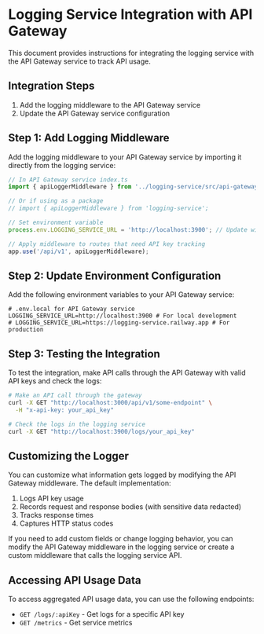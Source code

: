 # Logging Service Integration with API Gateway

This document provides instructions for integrating the logging service with the API Gateway service to track API usage.

## Integration Steps

1. Add the logging middleware to the API Gateway service
2. Update the API Gateway service configuration

## Step 1: Add Logging Middleware

Add the logging middleware to your API Gateway service by importing it directly from the logging service:

```typescript
// In API Gateway service index.ts
import { apiLoggerMiddleware } from '../logging-service/src/api-gateway-middleware.js';

// Or if using as a package
// import { apiLoggerMiddleware } from 'logging-service';

// Set environment variable
process.env.LOGGING_SERVICE_URL = 'http://localhost:3900'; // Update with actual URL

// Apply middleware to routes that need API key tracking
app.use('/api/v1', apiLoggerMiddleware);
```

## Step 2: Update Environment Configuration

Add the following environment variables to your API Gateway service:

```env
# .env.local for API Gateway service
LOGGING_SERVICE_URL=http://localhost:3900 # For local development
# LOGGING_SERVICE_URL=https://logging-service.railway.app # For production
```

## Step 3: Testing the Integration

To test the integration, make API calls through the API Gateway with valid API keys and check the logs:

```bash
# Make an API call through the gateway
curl -X GET "http://localhost:3000/api/v1/some-endpoint" \
  -H "x-api-key: your_api_key"

# Check the logs in the logging service
curl -X GET "http://localhost:3900/logs/your_api_key"
```

## Customizing the Logger

You can customize what information gets logged by modifying the API Gateway middleware. The default implementation:

1. Logs API key usage
2. Records request and response bodies (with sensitive data redacted)
3. Tracks response times
4. Captures HTTP status codes

If you need to add custom fields or change logging behavior, you can modify the API Gateway middleware in the logging service or create a custom middleware that calls the logging service API.

## Accessing API Usage Data

To access aggregated API usage data, you can use the following endpoints:

- `GET /logs/:apiKey` - Get logs for a specific API key
- `GET /metrics` - Get service metrics 
